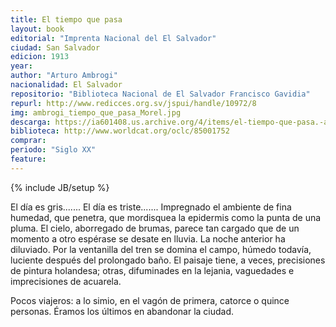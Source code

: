 ```yaml
---
title: El tiempo que pasa
layout: book
editorial: "Imprenta Nacional del El Salvador"
ciudad: San Salvador
edicion: 1913
year: 
author: "Arturo Ambrogi"
nacionalidad: El Salvador
repositorio: "Biblioteca Nacional de El Salvador Francisco Gavidia"
repurl: http://www.redicces.org.sv/jspui/handle/10972/8
img: ambrogi_tiempo_que_pasa_Morel.jpg
descarga: https://ia601408.us.archive.org/4/items/el-tiempo-que-pasa.-arturo-ambrogi/El%20tiempo%20que%20pasa.%20Arturo%20Ambrogi.pdf
biblioteca: http://www.worldcat.org/oclc/85001752
comprar: 
periodo: "Siglo XX"
feature: 
---
```

{% include JB/setup %}

El día es gris....... El día es triste....... Impregnado el ambiente de fina humedad, que penetra, que mordisquea la epidermis como la punta de una pluma. El cielo, aborregado de brumas, parece tan cargado que de un momento a otro espérase se desate en lluvia. La noche anterior ha diluviado. Por la ventanilla del tren se domina el campo, húmedo todavía, luciente después del prolongado baño. El paisaje tiene, a veces, precisiones de pintura holandesa; otras, difuminades en la lejania, vaguedades e imprecisiones de acuarela. 
 
Pocos viajeros: a lo simio, en el vagón de primera, catorce o quince personas. Éramos los últimos en abandonar la ciudad.
